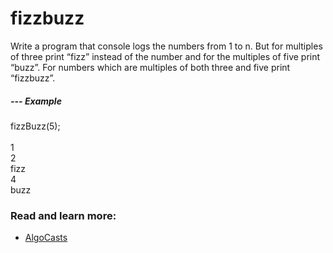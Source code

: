 # fizzbuzz

Write a program that console logs the numbers from 1 to n. But for multiples of three print
“fizz” instead of the number and for the multiples of five print “buzz”. For numbers which are multiples of both three and five print “fizzbuzz”.
<br />

##### --- Example

fizzBuzz(5);
<br />
<br />1
<br />2
<br />fizz
<br />4
<br />buzz

### Read and learn more:

- [AlgoCasts](https://github.com/StephenGrider/AlgoCasts)

